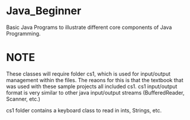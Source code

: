 # Java_Beginner
Basic Java Programs to illustrate different core components of Java Programming.

# NOTE
These classes will require folder cs1, which is used for input/output management within the files. 
The reaons for this is that the textbook that was used with these sample projects all included cs1.
cs1 input/output format is very similar to other java input/output streams (BufferedReader, Scanner, etc.)

cs1 folder contains a keyboard class to read in ints, Strings, etc.
